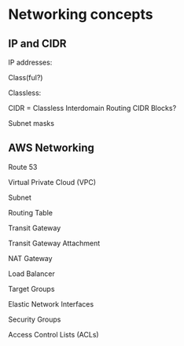 # Networking concepts

## IP and CIDR

IP addresses:

Class(ful?)

Classless:

CIDR = Classless Interdomain Routing
CIDR Blocks?

Subnet masks

## AWS Networking

Route 53

Virtual Private Cloud (VPC)

Subnet

Routing Table

Transit Gateway

Transit Gateway Attachment

NAT Gateway

Load Balancer

Target Groups

Elastic Network Interfaces

Security Groups

Access Control Lists (ACLs)

